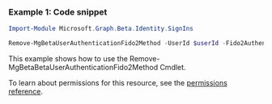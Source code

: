 ### Example 1: Code snippet

```powershellImport-Module Microsoft.Graph.Beta.Identity.SignIns

Remove-MgBetaUserAuthenticationFido2Method -UserId $userId -Fido2AuthenticationMethodId $fido2AuthenticationMethodId
```
This example shows how to use the Remove-MgBetaBetaUserAuthenticationFido2Method Cmdlet.
To learn about permissions for this resource, see the [permissions reference](/graph/permissions-reference).

